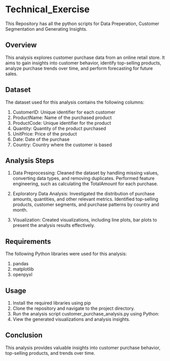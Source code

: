 # Technical_Exercise
This Repository has all the python scripts for Data Preperation, Customer Segmentation and Generating Insights.

## Overview

This analysis explores customer purchase data from an online retail store. It aims to gain insights into customer behavior, identify top-selling products, analyze purchase trends over time, and perform forecasting for future sales.

## Dataset
The dataset used for this analysis contains the following columns:

1. CustomerID: Unique identifier for each customer
2. ProductName: Name of the purchased product
3. ProductCode: Unique identifier for the product
4. Quantity: Quantity of the product purchased
5. UnitPrice: Price of the product
6. Date: Date of the purchase
7. Country: Country where the customer is based

## Analysis Steps

1. Data Preprocessing:
Cleaned the dataset by handling missing values, converting data types, and removing duplicates.
Performed feature engineering, such as calculating the TotalAmount for each purchase.

2. Exploratory Data Analysis:
Investigated the distribution of purchase amounts, quantities, and other relevant metrics.
Identified top-selling products, customer segments, and purchase patterns by country and month.

3. Visualization:
Created visualizations, including line plots, bar plots to present the analysis results effectively.


## Requirements
The following Python libraries were used for this analysis:
1. pandas
2. matplotlib
3. openpyxl

## Usage
1. Install the required libraries using pip
2. Clone the repository and navigate to the project directory.
3. Run the analysis script customer_purchase_analysis.py using Python:
4. View the generated visualizations and analysis insights.

## Conclusion
This analysis provides valuable insights into customer purchase behavior, top-selling products, and trends over time.


